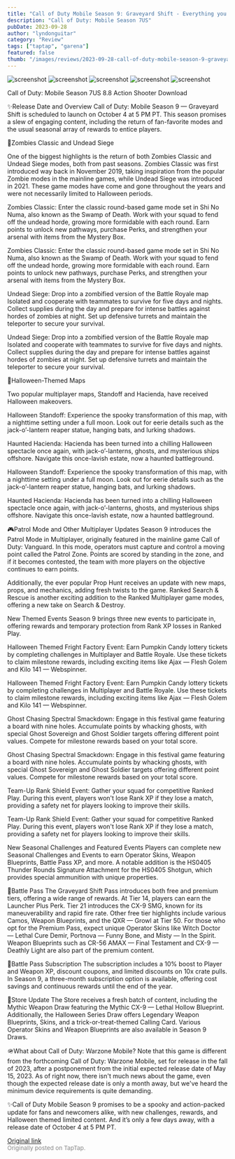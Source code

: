 ```yaml
---
title: "Call of Duty Mobile Season 9: Graveyard Shift - Everything you need to know (How about Warzone?)"
description: "Call of Duty: Mobile Season 7US"
pubDate: 2023-09-28
author: "lyndonguitar"
category: "Review"
tags: ["taptap", "garena"]
featured: false
thumb: "/images/reviews/2023-09-28-call-of-duty-mobile-season-9-graveyard-shift---everything-you-need-to-know-how-about-warz-0.avif"
---
```


<div class="gallery">
  <img src="/images/reviews/2023-09-28-call-of-duty-mobile-season-9-graveyard-shift---everything-you-need-to-know-how-about-warz-0.avif" alt="screenshot" />
  <img src="/images/reviews/2023-09-28-call-of-duty-mobile-season-9-graveyard-shift---everything-you-need-to-know-how-about-warz-1.avif" alt="screenshot" />
  <img src="/images/reviews/2023-09-28-call-of-duty-mobile-season-9-graveyard-shift---everything-you-need-to-know-how-about-warz-2.avif" alt="screenshot" />
  <img src="/images/reviews/2023-09-28-call-of-duty-mobile-season-9-graveyard-shift---everything-you-need-to-know-how-about-warz-3.avif" alt="screenshot" />
  <img src="/images/reviews/2023-09-28-call-of-duty-mobile-season-9-graveyard-shift---everything-you-need-to-know-how-about-warz-4.avif" alt="screenshot" />
</div>

Call of Duty: Mobile Season 7US
8.8
Action
Shooter
Download

✨Release Date and Overview
Call of Duty: Mobile Season 9 — Graveyard Shift is scheduled to launch on October 4 at 5 PM PT. This season promises a slew of engaging content, including the return of fan-favorite modes and the usual seasonal array of rewards to entice players.

🧟Zombies Classic and Undead Siege

One of the biggest highlights is the return of both Zombies Classic and Undead Siege modes, both from past seasons. Zombies Classic was first introduced way back in November 2019, taking inspiration from the popular Zombie modes in the mainline games, while Undead Siege was introduced in 2021. These game modes have come and gone throughout the years and were not necessarily limited to Halloween periods.

Zombies Classic:
Enter the classic round-based game mode set in Shi No Numa, also known as the Swamp of Death. Work with your squad to fend off the undead horde, growing more formidable with each round. Earn points to unlock new pathways, purchase Perks, and strengthen your arsenal with items from the Mystery Box.

Zombies Classic:
Enter the classic round-based game mode set in Shi No Numa, also known as the Swamp of Death. Work with your squad to fend off the undead horde, growing more formidable with each round. Earn points to unlock new pathways, purchase Perks, and strengthen your arsenal with items from the Mystery Box.

Undead Siege:
Drop into a zombified version of the Battle Royale map Isolated and cooperate with teammates to survive for five days and nights. Collect supplies during the day and prepare for intense battles against hordes of zombies at night. Set up defensive turrets and maintain the teleporter to secure your survival.

Undead Siege:
Drop into a zombified version of the Battle Royale map Isolated and cooperate with teammates to survive for five days and nights. Collect supplies during the day and prepare for intense battles against hordes of zombies at night. Set up defensive turrets and maintain the teleporter to secure your survival.

🎃Halloween-Themed Maps

Two popular multiplayer maps, Standoff and Hacienda, have received Halloween makeovers.

Halloween Standoff: Experience the spooky transformation of this map, with a nighttime setting under a full moon. Look out for eerie details such as the jack-o’-lantern reaper statue, hanging bats, and lurking shadows.

Haunted Hacienda: Hacienda has been turned into a chilling Halloween spectacle once again, with jack-o’-lanterns, ghosts, and mysterious ships offshore. Navigate this once-lavish estate, now a haunted battleground.

Halloween Standoff: Experience the spooky transformation of this map, with a nighttime setting under a full moon. Look out for eerie details such as the jack-o’-lantern reaper statue, hanging bats, and lurking shadows.

Haunted Hacienda: Hacienda has been turned into a chilling Halloween spectacle once again, with jack-o’-lanterns, ghosts, and mysterious ships offshore. Navigate this once-lavish estate, now a haunted battleground.

🎮Patrol Mode and Other Multiplayer Updates
Season 9 introduces the Patrol Mode in Multiplayer, originally featured in the mainline game Call of Duty: Vanguard. In this mode, operators must capture and control a moving point called the Patrol Zone. Points are scored by standing in the zone, and if it becomes contested, the team with more players on the objective continues to earn points.

Additionally, the ever popular Prop Hunt receives an update with new maps, props, and mechanics, adding fresh twists to the game. Ranked Search & Rescue is another exciting addition to the Ranked Multiplayer game modes, offering a new take on Search & Destroy.

New Themed Events
Season 9 brings three new events to participate in, offering rewards and temporary protection from Rank XP losses in Ranked Play.

Halloween Themed Fright Factory Event: Earn Pumpkin Candy lottery tickets by completing challenges in Multiplayer and Battle Royale. Use these tickets to claim milestone rewards, including exciting items like Ajax — Flesh Golem and Kilo 141 — Webspinner.

Halloween Themed Fright Factory Event: Earn Pumpkin Candy lottery tickets by completing challenges in Multiplayer and Battle Royale. Use these tickets to claim milestone rewards, including exciting items like Ajax — Flesh Golem and Kilo 141 — Webspinner.

Ghost Chasing Spectral Smackdown: Engage in this festival game featuring a board with nine holes. Accumulate points by whacking ghosts, with special Ghost Sovereign and Ghost Soldier targets offering different point values. Compete for milestone rewards based on your total score.

Ghost Chasing Spectral Smackdown: Engage in this festival game featuring a board with nine holes. Accumulate points by whacking ghosts, with special Ghost Sovereign and Ghost Soldier targets offering different point values. Compete for milestone rewards based on your total score.

Team-Up Rank Shield Event: Gather your squad for competitive Ranked Play. During this event, players won't lose Rank XP if they lose a match, providing a safety net for players looking to improve their skills.

Team-Up Rank Shield Event: Gather your squad for competitive Ranked Play. During this event, players won't lose Rank XP if they lose a match, providing a safety net for players looking to improve their skills.

New Seasonal Challenges and Featured Events
Players can complete new Seasonal Challenges and Events to earn Operator Skins, Weapon Blueprints, Battle Pass XP, and more. A notable addition is the HS0405 Thunder Rounds Signature Attachment for the HS0405 Shotgun, which provides special ammunition with unique properties.

🎫Battle Pass
The Graveyard Shift Pass introduces both free and premium tiers, offering a wide range of rewards. At Tier 14, players can earn the Launcher Plus Perk. Tier 21 introduces the CX-9 SMG, known for its maneuverability and rapid fire rate. Other free tier highlights include various Camos, Weapon Blueprints, and the QXR — Growl at Tier 50. For those who opt for the Premium Pass, expect unique Operator Skins like Witch Doctor — Lethal Cure Demir, Portnova — Funny Bone, and Misty — In the Spirit. Weapon Blueprints such as CR-56 AMAX — Final Testament and CX-9 — Deathly Light are also part of the premium content.

💎Battle Pass Subscription
The subscription includes a 10% boost to Player and Weapon XP, discount coupons, and limited discounts on 10x crate pulls. In Season 9, a three-month subscription option is available, offering cost savings and continuous rewards until the end of the year.

🏪Store Update
The Store receives a fresh batch of content, including the Mythic Weapon Draw featuring the Mythic CX-9 — Lethal Hollow Blueprint. Additionally, the Halloween Series Draw offers Legendary Weapon Blueprints, Skins, and a trick-or-treat-themed Calling Card. Various Operator Skins and Weapon Blueprints are also available in Season 9 Draws.

🪖What about Call of Duty: Warzone Mobile?
Note that this game is different from the forthcoming Call of Duty: Warzone Mobile, set for release in the fall of 2023, after a postponement from the initial expected release date of May 15, 2023. As of right now, there isn't much news about the game, even though the expected release date is only a month away, but we've heard the minimum device requirements  is quite demanding.

✨Call of Duty Mobile Season 9 promises to be a spooky and action-packed update for fans and newcomers alike, with new challenges, rewards, and Halloween themed limited content. And it’s only a few days away, with a release date of October 4 at 5 PM PT.

[Original link](https://www.taptap.io/post/6367314)<br><span style="font-size: 0.95em; color: #888;">Originally posted on TapTap.</span>
